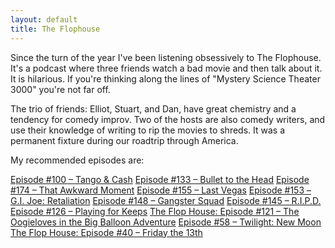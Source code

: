 ```yaml
---
layout: default
title: The Flophouse
---
```


Since the turn of the year I've been listening obsessively to The Flophouse. It's a podcast where three friends watch a bad movie and then talk about it. It is hilarious. If you're thinking along the lines of "Mystery Science Theater 3000" you're not far off.

The trio of friends: Elliot, Stuart, and Dan, have great chemistry and a tendency for comedy improv. Two of the hosts are also comedy writers, and use their knowledge of writing to rip the movies to shreds. It was a permanent fixture during our roadtrip through America.

My recommended episodes are:

[Episode #100 – Tango & Cash](http://www.flophousepodcast.com/2012/04/episode-100-tango-cash/)
[Episode #133 – Bullet to the Head](http://www.flophousepodcast.com/2013/08/episode-133-bullet-to-the-head/)
[Episode #174 – That Awkward Moment](http://www.flophousepodcast.com/2015/03/episode-174-that-awkward-moment/)
[Episode #155 – Last Vegas](http://www.flophousepodcast.com/2014/06/episode-155-last-vegas/)
[Episode #153 – G.I. Joe: Retaliation](http://www.flophousepodcast.com/2014/05/episode-153-g-i-joe-retaliation/)
[Episode #148 – Gangster Squad](http://www.flophousepodcast.com/2014/03/episode-148-gangster-squad/)
[Episode #145 – R.I.P.D.](http://www.flophousepodcast.com/2014/02/episode-145-r-i-p-d/)
[Episode #126 – Playing for Keeps](http://www.flophousepodcast.com/2013/05/episode-126-playing-for-keeps/)
[The Flop House: Episode #121 – The Oogieloves in the Big Balloon Adventure](http://www.flophousepodcast.com/2013/02/the-flop-house-episode-121-the-oogieloves-in-the-big-balloon-adventure/)
[Episode #58 – Twilight: New Moon](http://www.flophousepodcast.com/2010/04/episode-58-twilight-new-moon/)
[The Flop House: Episode #40 – Friday the 13th](http://www.flophousepodcast.com/2009/06/the-flop-house-episode-40-friday-the-13th/)
